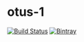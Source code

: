 # otus-1
[![Build Status](https://travis-ci.org/gromakovski/otus-1.svg?branch=master)](https://travis-ci.org/gromakovski/otus-1)
[![Bintray](https://img.shields.io/bintray/v/vladimir-gr/OTUS/HOMEWORK_1.svg?style=plastic)](https://dl.bintray.com/vladimir-gr/OTUS/)

